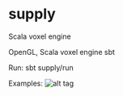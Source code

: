supply
======

Scala voxel engine


OpenGL, Scala voxel engine
sbt


Run:
sbt supply/run    

Examples:
![alt tag](https://raw.github.com/Reldan/supply/master/documentation/Example1.png)
